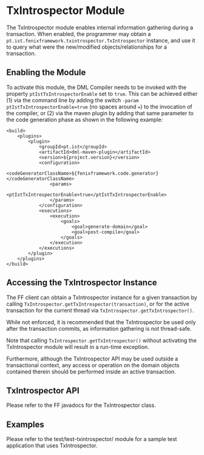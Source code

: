 # TxIntrospector Module

The TxIntrospector module enables internal information gathering during a transaction. When enabled, the programmer may obtain a `pt.ist.fenixframework.txintrospector.TxIntrospector` instance, and use it to query what were the new/modified objects/relationships for a transaction.

## Enabling the Module

To activate this module, the DML Compiler needs to be invoked with the property `ptIstTxIntrospectorEnable` set to `true`. This can be achieved either (1) via the command line by adding the switch `-param ptIstTxIntrospectorEnable=true` (no spaces around `=`) to the invocation of the compiler, or (2) via the maven plugin by adding that same parameter to the code generation phase as shown in the following example:

    <build>
        <plugins>
            <plugin>
                <groupId>pt.ist</groupId>
                <artifactId>dml-maven-plugin</artifactId>
                <version>${project.version}</version>
                <configuration>
                    <codeGeneratorClassName>${fenixframework.code.generator}</codeGeneratorClassName>
                    <params>
                        <ptIstTxIntrospectorEnable>true</ptIstTxIntrospectorEnable>
                    </params>
                </configuration>
                <executions>
                    <execution>
                        <goals>
                            <goal>generate-domain</goal>
                            <goal>post-compile</goal>
                        </goals>
                    </execution>
                </executions>
            </plugin>
        </plugins>
    </build>

## Accessing the TxIntrospector Instance

The FF client can obtain a TxIntrospector instance for a given transaction by calling
`TxIntrospector.getTxIntrospector(transaction)`, or for the active transaction for the current thread via `TxIntrospector.getTxIntrospector()`.

While not enforced, it is recommended that the TxIntrospector be used only after the transaction commits, as information gathering is not thread-safe.

Note that calling `TxIntrospector.getTxIntrospector()` without activating the TxIntrospector module will result in a run-time exception.

Furthermore, although the TxIntrospector API may be used outside a transactional context, any access or operation on the domain objects contained therein should be performed inside an active transaction.

## TxIntrospector API

Please refer to the FF javadocs for the TxIntrospector class.

## Examples

Please refer to the test/test-txintrospector/ module for a sample test application that uses TxIntrospector.
